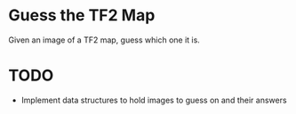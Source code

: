 # Guess the TF2 Map

Given an image of a TF2 map, guess which one it is.

# TODO

- Implement data structures to hold images to guess on and their answers